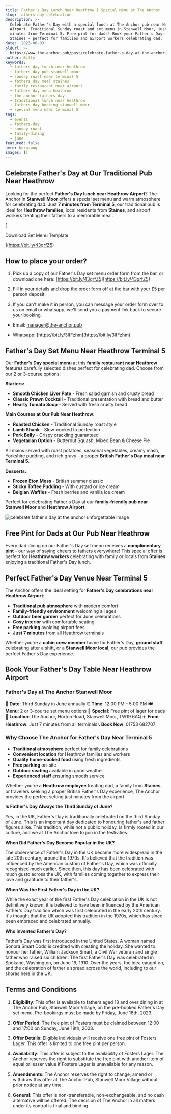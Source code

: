 ```yaml
---
title: Father's Day Lunch Near Heathrow | Special Menu at The Anchor
slug: fathers-day-celebration
description: >-
  Celebrate Father's Day with a special lunch at The Anchor pub near Heathrow
  Airport. Traditional Sunday roast and set menu in Stanwell Moor, just 7
  minutes from Terminal 5. Free pint for dads! Book your Father's Day meal near
  Staines - perfect for families and airport workers celebrating dad.
date: '2023-06-03'
oldUrl: >-
  https://www.the-anchor.pub/post/celebrate-father-s-day-at-the-anchor-unforgettable
author: Billy
keywords:
  - fathers day lunch near heathrow
  - fathers day pub stanwell moor
  - sunday roast near terminal 5
  - fathers day meal staines
  - family restaurant near airport
  - fathers day menu heathrow
  - the anchor fathers day
  - traditional lunch near heathrow
  - fathers day booking stanwell moor
  - special menu near terminal 5
tags:
  - events
  - fathers-day
  - sunday-roast
  - family-dining
  - june
featured: false
hero: hero.png
images: []
---
```


  

## Celebrate Father's Day at Our Traditional Pub Near Heathrow

Looking for the perfect **Father's Day lunch near Heathrow Airport**? The Anchor in **Stanwell Moor** offers a special set menu and warm atmosphere for celebrating dad. Just **7 minutes from Terminal 5**, our traditional pub is ideal for **Heathrow families**, local residents from **Staines**, and airport workers treating their fathers to a memorable meal.

[

Download Set Menu Template

](https://bit.ly/43qrfZ5)

## How to place your order?

1.  Pick up a copy of our Father's Day set menu order form from the bar, or download one here: [https://bit.ly/43qrfZ5](https://bit.ly/43qrfZ5)
    
2.  Fill in your details and drop the order form off at the bar with your £5 per person deposit.
    
3.  If you can't make it in person, you can message your order form over to us on email or whatsapp, we'll send you a payment link back to secure your booking.
    

*   Email: manager@the-anchor.pub
    
*   Whatsapp: [https://bit.ly/3lfFzhm](https://bit.ly/3lfFzhm)
    

## **Father's Day Set Menu Near Heathrow Terminal 5**

Our **Father's Day special menu** at this **family restaurant near Heathrow** features carefully selected dishes perfect for celebrating dad. Choose from our 2 or 3-course options:

**Starters:**
- **Smooth Chicken Liver Pate** - Fresh salad garnish and crusty bread
- **Classic Prawn Cocktail** - Traditional presentation with bread and butter
- **Hearty Tomato Soup** - Served with fresh crusty bread

**Main Courses at Our Pub Near Heathrow:**
- **Roasted Chicken** - Traditional Sunday roast style
- **Lamb Shank** - Slow-cooked to perfection
- **Pork Belly** - Crispy crackling guaranteed
- **Vegetarian Option** - Butternut Squash, Mixed Bean & Cheese Pie

All mains served with roast potatoes, seasonal vegetables, creamy mash, Yorkshire pudding, and rich gravy - a proper **British Father's Day meal near Terminal 5**.

**Desserts:**
- **Frozen Eton Mess** - British summer classic
- **Sticky Toffee Pudding** - With custard or ice cream
- **Belgian Waffles** - Fresh berries and vanilla ice cream

Perfect for celebrating Father's Day at our **family-friendly pub near Stanwell Moor** and **Heathrow Airport**.

![celebrate father s day at the anchor unforgettable image](/content/blog/fathers-day-celebration/image-1.png)

## **Free Pint for Dads at Our Pub Near Heathrow**

Every dad dining on our Father's Day set menu receives a **complimentary pint** - our way of saying cheers to fathers everywhere! This special offer is perfect for **Heathrow workers** celebrating with family or locals from **Staines** enjoying a traditional Father's Day lunch.

## **Perfect Father's Day Venue Near Terminal 5**

The Anchor offers the ideal setting for **Father's Day celebrations near Heathrow Airport**:

- **Traditional pub atmosphere** with modern comfort
- **Family-friendly environment** welcoming all ages
- **Outdoor beer garden** perfect for June celebrations
- **Cosy interior** with comfortable seating
- **Free parking** avoiding airport fees
- **Just 7 minutes** from all Heathrow terminals

Whether you're a **cabin crew member** home for Father's Day, **ground staff** celebrating after a shift, or a **Stanwell Moor local**, our pub provides the perfect Father's Day experience.

  

## **Book Your Father's Day Table Near Heathrow Airport**

### Father's Day at The Anchor Stanwell Moor

📅 **Date**: Third Sunday in June annually
⏰ **Time**: 12:00 PM - 5:00 PM
🍽️ **Menu**: 2 or 3-course set menu options
🍺 **Special**: Free pint of lager for dads
📍 **Location**: The Anchor, Horton Road, Stanwell Moor, TW19 6AQ
✈️ **From Heathrow**: Just 7 minutes from all terminals
📞 **Book Now**: 01753 682707

### Why Choose The Anchor for Father's Day Near Terminal 5

- **Traditional atmosphere** perfect for family celebrations
- **Convenient location** for Heathrow families and workers
- **Quality home-cooked food** using fresh ingredients
- **Free parking** on-site
- **Outdoor seating** available in good weather
- **Experienced staff** ensuring smooth service

Whether you're a **Heathrow employee** treating dad, a family from **Staines**, or travelers seeking a proper British Father's Day experience, The Anchor provides the perfect setting just minutes from the airport.

**Is Father's Day Always the Third Sunday of June?**

Yes, in the UK, Father's Day is traditionally celebrated on the third Sunday of June. This is an important day dedicated to honouring father's and father figures alike. This tradition, while not a public holiday, is firmly rooted in our culture, and we at The Anchor love to join in the festivities.

**When Did Father's Day Become Popular in the UK?**

The observance of Father's Day in the UK became more widespread in the late 20th century, around the 1970s. It's believed that the tradition was influenced by the American custom of Father's Day, which was officially recognised much earlier. Since then, this day has been celebrated with much gusto across the UK, with families coming together to express their love and gratitude to their father's.

**When Was the First Father's Day in the UK?**

While the exact year of the first Father's Day celebration in the UK is not definitively known, it is believed to have been influenced by the American Father's Day tradition which was first celebrated in the early 20th century. It's thought that the UK adopted this tradition in the 1970s, which has since been embraced and celebrated annually.

**Who Invented Father's Day?**

Father's Day was first introduced in the United States. A woman named Sonora Smart Dodd is credited with creating the holiday. She wanted to honour her father, William Jackson Smart, a Civil War veteran and single father who raised six children. The first Father's Day was celebrated in Spokane, Washington, on June 19, 1910. Over the years, the idea caught on, and the celebration of father's spread across the world, including to our shores here in the UK.

## Terms and Conditions

1.  **Eligibility**: This offer is available to fathers aged 18 and over dining in at The Anchor Pub, Stanwell Moor Village, on the pre-booked Father's Day set menu. Pre-bookings must be made by Friday, June 16th, 2023.
    
2.  **Offer Period**: The free pint of Fosters must be claimed between 12:00 and 17:00 on Sunday, June 18th, 2023.
    
3.  **Offer Details**: Eligible individuals will receive one free pint of Fosters Lager. This offer is limited to one free pint per person.
    
4.  **Availability**: This offer is subject to the availability of Fosters Lager. The Anchor reserves the right to substitute the free pint with another item of equal or lesser value if Fosters Lager is unavailable for any reason.
    
5.  **Amendments**: The Anchor reserves the right to change, amend or withdraw this offer at The Anchor Pub, Stanwell Moor Village without prior notice at any time.
    
6.  **General**: This offer is non-transferable, non-exchangeable, and no cash alternative will be offered. The decision of The Anchor in all matters under its control is final and binding.
